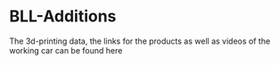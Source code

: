 # BLL-Additions
The 3d-printing data, the links for the products as well as videos of the working car can be found here
